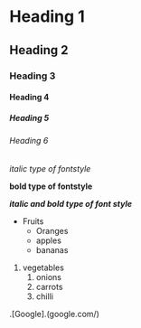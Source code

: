 # Heading 1
## Heading 2
### Heading 3
#### Heading 4
##### Heading 5
###### Heading 6
*italic type of fontstyle*

**bold type of fontstyle**

***italic and bold type of font style*** 
* Fruits
  * Oranges
  * apples
  * bananas
1. vegetables
   1. onions
   2. carrots
   3. chilli
 
.[Google].(google.com/)
